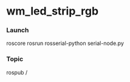 # wm_led_strip_rgb

### Launch

  roscore 
  rosrun rosserial-python serial-node.py <port-name>

### Topic 

  rospub /
